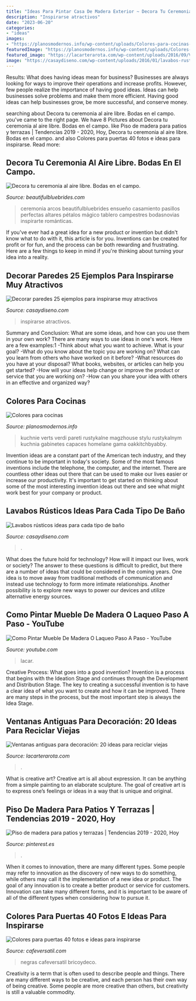 ```yaml
---
title: "Ideas Para Pintar Casa De Madera Exterior ~ Decora Tu Ceremonia Al Aire Libre. Bodas En El Campo."
description: "Inspirarse atractivos"
date: "2023-06-20"
categories:
- "ideas"
images:
- "https://planosmodernos.info/wp-content/uploads/Colores-para-cocinas-450x300.jpg"
featuredImage: "https://planosmodernos.info/wp-content/uploads/Colores-para-cocinas-450x300.jpg"
featured_image: "https://lacarterarota.com/wp-content/uploads/2016/09/Ventanas-antiguas-para-decoración-5.jpg"
image: "https://casaydiseno.com/wp-content/uploads/2016/01/lavabos-rusticos-banos-espacio-estrecho1.jpg"
---
```



Results: What does having ideas mean for business?
Businesses are always looking for ways to improve their operations and increase profits. However, few people realize the importance of having good ideas. Ideas can help businesses solve problems and make them more efficient. Having good ideas can help businesses grow, be more successful, and conserve money.

	

		
searching about Decora tu ceremonia al aire libre. Bodas en el campo. you've came to the right page. We have 8 Pictures about Decora tu ceremonia al aire libre. Bodas en el campo. like Piso de madera para patios y terrazas | Tendencias 2019 - 2020, Hoy, Decora tu ceremonia al aire libre. Bodas en el campo. and also Colores para puertas 40 fotos e ideas para inspirarse. Read more:
		
    
## Decora Tu Ceremonia Al Aire Libre. Bodas En El Campo.

<img loading=lazy src="http://www.beautifulbluebrides.com/wp-content/uploads/2012/12/ideas-decorar-ceremonia-bodas-campo.jpg" onerror="this.onerror=null;this.src='https://tse3.mm.bing.net/th?id=OIP.r85kKWroEuNUYOITv4VZ0AHaPr&amp;pid=15.1';" alt="Decora tu ceremonia al aire libre. Bodas en el campo.">

_Source: beautifulbluebrides.com_

>ceremonia arcos beautifulbluebrides ensueño casamiento pasillos perfectas altares pétalos mágico tablero campestres bodasnovias inspirarte románticas. 

	

If you've ever had a great idea for a new product or invention but didn't know what to do with it, this article is for you. Inventions can be created for profit or for fun, and the process can be both rewarding and frustrating. Here are a few things to keep in mind if you're thinking about turning your idea into a reality.

    
## Decorar Paredes 25 Ejemplos Para Inspirarse Muy Atractivos

<img loading=lazy src="https://casaydiseno.com/wp-content/uploads/2015/11/decorar-paredes-plantas-macetas-pared.jpg" onerror="this.onerror=null;this.src='https://tse4.mm.bing.net/th?id=OIP.WJU4UHs4Hl15oLd7eIvNXgHaKf&amp;pid=15.1';" alt="Decorar paredes 25 ejemplos para inspirarse muy atractivos">

_Source: casaydiseno.com_

>inspirarse atractivos. 

	

Summary and Conclusion: What are some ideas, and how can you use them in your own work?
There are many ways to use ideas in one's work. Here are a few examples:1 
-Think about what you want to achieve. What is your goal? 
-What do you know about the topic you are working on? What can you learn from others who have worked on it before? 
-What resources do you have at your disposal? What books, websites, or articles can help you get started? 
-How will your ideas help change or improve the product or service that you are working on? 
-How can you share your idea with others in an effective and organized way?

    
## Colores Para Cocinas

<img loading=lazy src="https://planosmodernos.info/wp-content/uploads/Colores-para-cocinas-450x300.jpg" onerror="this.onerror=null;this.src='https://tse4.mm.bing.net/th?id=OIP.kIp3aG8WJXXupOp3hawZbAAAAA&amp;pid=15.1';" alt="Colores para cocinas">

_Source: planosmodernos.info_

>kuchnie verts verdi pareti rustykalne magzhouse stylu rustykalnym kuchnia gabinetes capaces homelane gama oakkitchbyabby. 

	

Invention ideas are a constant part of the American tech industry, and they continue to be important in today's society. Some of the most famous inventions include the telephone, the computer, and the internet. There are countless other ideas out there that can be used to make our lives easier or increase our productivity. It's important to get started on thinking about some of the most interesting invention ideas out there and see what might work best for your company or product.

    
## Lavabos Rústicos Ideas Para Cada Tipo De Baño

<img loading=lazy src="https://casaydiseno.com/wp-content/uploads/2016/01/lavabos-rusticos-banos-espacio-estrecho1.jpg" onerror="this.onerror=null;this.src='https://tse2.mm.bing.net/th?id=OIP.R0W9XcQdzcdQ5YyDxXCDBQHaLH&amp;pid=15.1';" alt="Lavabos rústicos ideas para cada tipo de baño">

_Source: casaydiseno.com_

>. 

	

What does the future hold for technology? How will it impact our lives, work or society? The answer to these questions is difficult to predict, but there are a number of ideas that could be considered in the coming years. One idea is to move away from traditional methods of communication and instead use technology to form more intimate relationships. Another possibility is to explore new ways to power our devices and utilize alternative energy sources.

    
## Como Pintar Mueble De Madera O Laqueo Paso A Paso - YouTube

<img loading=lazy src="http://i1.ytimg.com/vi/bkm8NDRtzqo/maxresdefault.jpg" onerror="this.onerror=null;this.src='https://tse2.mm.bing.net/th?id=OIP.NgDZL50CCewR75krqof4JwHaEK&amp;pid=15.1';" alt="Como Pintar Mueble De Madera O Laqueo Paso A Paso - YouTube">

_Source: youtube.com_

>lacar. 

	

Creative Process: What goes into a good invention?
Invention is a process that begins with the Ideation Stage and continues through the Development and Distribution Stage. The key to creating a successful invention is to have a clear idea of what you want to create and how it can be improved. There are many steps in the process, but the most important step is always the Idea Stage.

    
## Ventanas Antiguas Para Decoración: 20 Ideas Para Reciclar Viejas

<img loading=lazy src="https://lacarterarota.com/wp-content/uploads/2016/09/Ventanas-antiguas-para-decoración-5.jpg" onerror="this.onerror=null;this.src='https://tse4.mm.bing.net/th?id=OIP.M0dBxM1SNeDD_mCqdm--1AHaJ4&amp;pid=15.1';" alt="Ventanas antiguas para decoración: 20 ideas para reciclar viejas">

_Source: lacarterarota.com_

>. 

	

What is creative art?
Creative art is all about expression. It can be anything from a simple painting to an elaborate sculpture. The goal of creative art is to express one’s feelings or ideas in a way that is unique and original.

    
## Piso De Madera Para Patios Y Terrazas | Tendencias 2019 - 2020, Hoy

<img loading=lazy src="https://i.pinimg.com/736x/e6/17/ee/e617ee59fa834c0b0206a52d5930550a.jpg" onerror="this.onerror=null;this.src='https://tse1.mm.bing.net/th?id=OIP.1S3TLk0vCr2wnZmwP82XpwHaI_&amp;pid=15.1';" alt="Piso de madera para patios y terrazas | Tendencias 2019 - 2020, Hoy">

_Source: pinterest.es_

>. 

	

When it comes to innovation, there are many different types. Some people may refer to innovation as the discovery of new ways to do something, while others may call it the implementation of a new idea or product. The goal of any innovation is to create a better product or service for customers. Innovation can take many different forms, and it is important to be aware of all of the different types when considering how to pursue it.

    
## Colores Para Puertas 40 Fotos E Ideas Para Inspirarse

<img loading=lazy src="https://cafeversatil.com/bricoydeco/wp-content/uploads/2016/10/09_guetzli-16.jpg" onerror="this.onerror=null;this.src='https://tse3.mm.bing.net/th?id=OIP.QZgIMmThQWzgNfzdnPrTdgHaK9&amp;pid=15.1';" alt="Colores para puertas 40 fotos e ideas para inspirarse">

_Source: cafeversatil.com_

>negras cafeversatil bricoydeco. 

	

Creativity is a term that is often used to describe people and things. There are many different ways to be creative, and each person has their own way of being creative. Some people are more creative than others, but creativity is still a valuable commodity.

